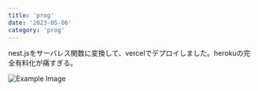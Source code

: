 ```yaml
---
title: 'prog'
date: '2023-05-06'
category: 'prog'
---
```


nest.jsをサーバレス関数に変換して、vercelでデプロイしました。herokuの完全有料化が痛すぎる。

![Example Image](/images/okosite_me.png)